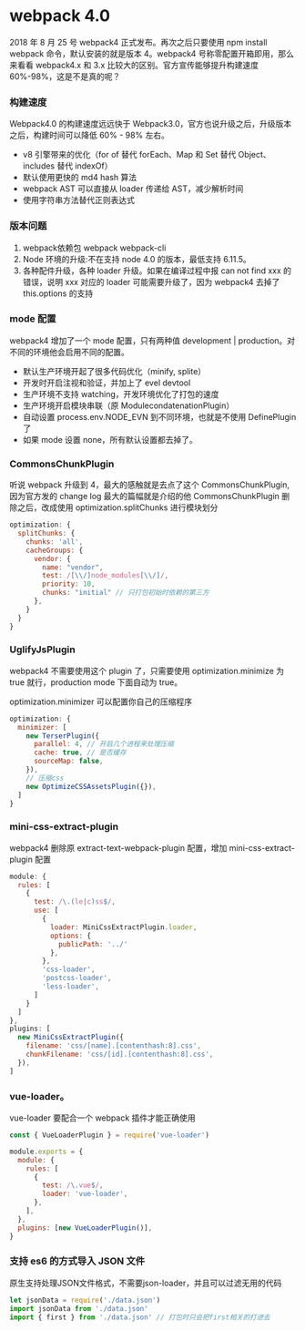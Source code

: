 # webpack 4.0

2018 年 8 月 25 号 webpack4 正式发布。再次之后只要使用 npm install webpack 命令，默认安装的就是版本 4。webpack4 号称零配置开箱即用，那么来看看 webpack4.x 和 3.x 比较大的区别。官方宣传能够提升构建速度 60%-98%，这是不是真的呢？

### 构建速度
Webpack4.0 的构建速度远远快于 Webpack3.0，官方也说升级之后，升级版本之后，构建时间可以降低 60% - 98% 左右。

* v8 引擎带来的优化（for of 替代 forEach、Map 和 Set 替代 Object、includes 替代 indexOf）
* 默认使用更快的 md4 hash 算法
* webpack AST 可以直接从 loader 传递给 AST，减少解析时间
* 使用字符串方法替代正则表达式

### 版本问题

1. webpack依赖包 webpack webpack-cli
2. Node 环境的升级:不在支持 node 4.0 的版本，最低支持 6.11.5。
3. 各种配件升级，各种 loader 升级。如果在编译过程中报 can not find xxx 的错误，说明 xxx 对应的 loader 可能需要升级了，因为 webpack4 去掉了 this.options 的支持

### mode 配置

webpack4 增加了一个 mode 配置，只有两种值 development | production。对不同的环境他会启用不同的配置。

- 默认生产环境开起了很多代码优化（minify, splite）
- 开发时开启注视和验证，并加上了 evel devtool
- 生产环境不支持 watching，开发环境优化了打包的速度
- 生产环境开启模块串联（原 ModulecondatenationPlugin）
- 自动设置 process.env.NODE_EVN 到不同环境，也就是不使用 DefinePlugin 了
- 如果 mode 设置 none，所有默认设置都去掉了。

### CommonsChunkPlugin

听说 webpack 升级到 4，最大的感触就是去点了这个 CommonsChunkPlugin,因为官方发的 change log 最大的篇幅就是介绍的他
CommonsChunkPlugin 删除之后，改成使用 optimization.splitChunks 进行模块划分

```js
optimization: {
  splitChunks: {
    chunks: 'all',
    cacheGroups: {
      vendor: {
        name: "vendor",
        test: /[\\/]node_modules[\\/]/,
        priority: 10,
        chunks: "initial" // 只打包初始时依赖的第三方
      },
    }
  }
}
```

### UglifyJsPlugin

webpack4 不需要使用这个 plugin 了，只需要使用 optimization.minimize 为 true 就行，production mode 下面自动为 true。

optimization.minimizer 可以配置你自己的压缩程序

```js
optimization: {
  minimizer: [
    new TerserPlugin({
      parallel: 4, // 开启几个进程来处理压缩
      cache: true, // 是否缓存
      sourceMap: false,
    }),
    // 压缩css
    new OptimizeCSSAssetsPlugin({}),
  ]
}
```

### mini-css-extract-plugin

webpack4 删除原 extract-text-webpack-plugin 配置，增加 mini-css-extract-plugin 配置

```js
module: {
  rules: [
    {
      test: /\.(le|c)ss$/,
      use: [
        {
          loader: MiniCssExtractPlugin.loader,
          options: {
            publicPath: '../'
          },
        },
        'css-loader',
        'postcss-loader',
        'less-loader',
      ]
    }
  ]
},
plugins: [
  new MiniCssExtractPlugin({
    filename: 'css/[name].[contenthash:8].css',
    chunkFilename: 'css/[id].[contenthash:8].css',
  }),
]
```

### vue-loader。

vue-loader 要配合一个 webpack 插件才能正确使用

```js
const { VueLoaderPlugin } = require('vue-loader')

module.exports = {
  module: {
    rules: [
      {
        test: /\.vue$/,
        loader: 'vue-loader',
      },
    ],
  },
  plugins: [new VueLoaderPlugin()],
}
```

### 支持 es6 的方式导入 JSON 文件

原生支持处理JSON文件格式，不需要json-loader，并且可以过滤无用的代码

```js
let jsonData = require('./data.json')
import jsonData from './data.json'
import { first } from './data.json' // 打包时只会把first相关的打进去
```
